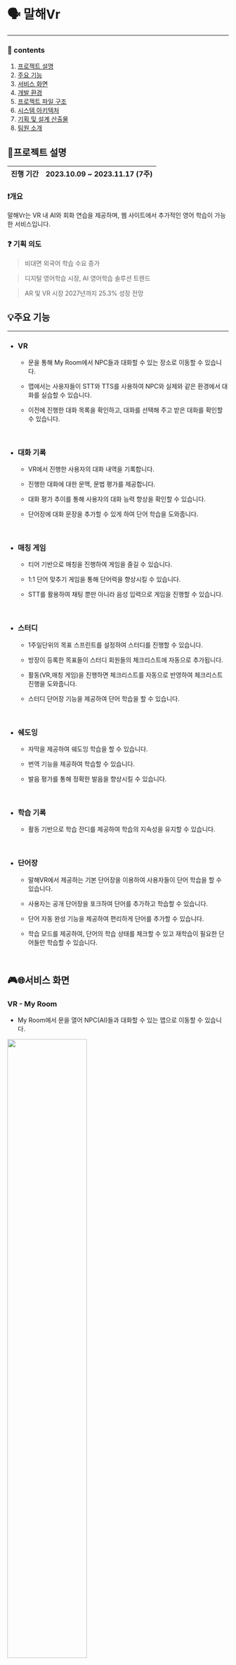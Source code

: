 # 🗣️ 말해Vr
---

### 📜 contents
 1. [프로젝트 설명](https://lab.ssafy.com/s09-final/S09P31A501/-/tree/main#프로젝트-설명)
 2. [주요 기능](https://lab.ssafy.com/s09-final/S09P31A501/-/tree/main#%EC%A3%BC%EC%9A%94-%EA%B8%B0%EB%8A%A5)
 3. [서비스 화면](https://lab.ssafy.com/s09-final/S09P31A501/-/tree/main#%EC%84%9C%EB%B9%84%EC%8A%A4-%ED%99%94%EB%A9%B4)
 4. [개발 환경](https://lab.ssafy.com/s09-final/S09P31A501/-/tree/main#%EA%B0%9C%EB%B0%9C-%ED%99%98%EA%B2%BD)
 5. [프로젝트 파일 구조](https://lab.ssafy.com/s09-final/S09P31A501/-/tree/main#%4%84%EB%A1%9C%EC%A0%9D%ED%8A%B8-%ED%8C%8C%EC%9D%BC-%EA%B5%AC%EC%A1%B0)
 6. [시스템 아키텍처](https://lab.ssafy.com/s09-final/S09P31A501/-/tree/main#%EF%B8%8F%EC%8B%9C%EC%8A%A4%ED%85%9C-%EC%95%84%ED%82%A4%ED%85%8D%EC%B2%98)
 7. [기획 및 설계 산출물](https://lab.ssafy.com/s09-final/S09P31A501/-/tree/main#%EF%B8%8F%EA%B8%B0%ED%9A%8D-%EB%B0%8F-%EC%84%A4%EA%B3%84-%EC%82%B0%EC%B6%9C%EB%AC%BC)
 8. [팀원 소개](https://lab.ssafy.com/s09-final/S09P31A501/-/tree/main#%ED%8C%80%EC%9B%90-%EC%86%8C%EA%B0%9C) 

## 📣프로젝트 설명
| 진행 기간 | 2023.10.09 ~ 2023.11.17 (7주) |
| --- | --- |
### ❗개요

말해Vr는 VR 내 AI와 회화 연습을 제공하며, 웹 사이트에서 추가적인 영어 학습이 가능한 서비스입니다.

### ❓ 기획 의도


> 비대면 외국어 학습 수요 증가

> 디지털 영어학습 시장, AI 영어학습 솔루션 트렌드

> AR 및 VR 시장 2027년까지 25.3% 성장 전망

## 💡주요 기능

---

-   ### VR

    -   문을 통해 My Room에서 NPC들과 대화할 수 있는 장소로 이동할 수 있습니다.
    -   맵에서는 사용자들이 STT와 TTS를 사용하여 NPC와 실제와 같은 환경에서 대화를 실습할 수 있습니다. 
    -   이전에 진행한 대화 목록을 확인하고, 대화를 선택해 주고 받은 대화를 확인할 수 있습니다.
        
        <br/>

-   ### 대화 기록

    -   VR에서 진행한 사용자의 대화 내역을 기록합니다.
    -   진행한 대화에 대한 문맥, 문법 평가를 제공합니다.
    -   대화 평가 추이를 통해 사용자의 대화 능력 향상을 확인할 수 있습니다.
    -   단어장에 대화 문장을 추가할 수 있게 하여 단어 학습을 도와줍니다.

         <br/>

-   ### 매칭 게임

    -   티어 기반으로 매칭을 진행하여 게임을 즐길 수 있습니다.
    -   1:1 단어 맞추기 게임을 통해 단어력을 향상시킬 수 있습니다.
    -   STT를 활용하여 채팅 뿐만 아니라 음성 입력으로 게임을 진행할 수 있습니다.

         <br/> 

-   ### 스터디

    -   1주일단위의 목표 스프린트를 설정하여 스터디를 진행할 수 있습니다.
    -   방장이 등록한 목표들이 스터디 회원들의 체크리스트에 자동으로 추가됩니다.
    -   활동(VR,매칭 게임)을 진행하면 체크리스트를 자동으로 반영하여 체크리스트 진행을 도와줍니다.
    -   스터디 단어장 기능을 제공하여 단어 학습을 할 수 있습니다.

         <br/>                 

-   ### 쉐도잉

    -   자막을 제공하여 쉐도잉 학습을 할 수 있습니다.
    -   번역 기능을 제공하여 학습할 수 있습니다.
    -   발음 평가를 통해 정확한 발음을 향상시킬 수 있습니다.

         <br/>         

-   ### 학습 기록

    -   활동 기반으로 학습 잔디를 제공하여 학습의 지속성을 유지할 수 있습니다.

         <br/>         

-   ### 단어장

    -   말해VR에서 제공하는 기본 단어장을 이용하여 사용자들이 단어 학습을 할 수 있습니다.
    -   사용자는 공개 단어장을 포크하여 단어를 추가하고 학습할 수 있습니다.
    -   단어 자동 완성 기능을 제공하여 편리하게 단어를 추가할 수 있습니다.
    -   학습 모드를 제공하여, 단어의 학습 상태를 체크할 수 있고 재학습이 필요한 단어들만 학습할 수 있습니다.
        
        <br/>


## 🎮🌐서비스 화면

### VR - My Room

-   My Room에서 문을 열어 NPC(AI)들과 대화할 수 있는 맵으로 이동할 수 있습니다.

<img width="60%" src="./exec/image/문.gif"/>

<br>

### VR - 맵

-   사용자들이 NPC(AI)들과 상호작용하며 실제와 같은 환경에서 대화할 수 있는 장소입니다.
-   사용자가 학습하는 맵에서 조금 더 현실과 같은 느낌을 줄 수 있도록 일정 시간마다 랜덤한 장소를 향해서 달리거나 걷는 행인들을 배치하였습니다.

<img width="60%" src="./exec/image/맵과크라우드.gif"/>

<br>

### VR - NPC와 대화

-   사용자들이 실제 NPC(AI)들과 상호작용하며 실제와 같은 환경에서 대화를 실습할 수 있습니다.
-   역할이 부여된 NPC들과 상황에 맞는 대화를 진행할 수 있습니다.

<img width="60%" src="./exec/image/NPC_대화.gif"/>

<br>

### VR - 대화 목록

-   이전에 진행한 대화 목록을 확인할 수 있습니다.
-   대화목록에서 대화를 선택해 NPC와 주고 받은 대화를 확인할 수 있습니다.

<img width="60%" src="./exec/image/대화목록.gif"/>
<img width="60%" src="./exec/image/대화상세.gif"/>

<br>

### 메인페이지

<img width="60%" src="./exec/image/오늘의문장.png">

-   "오늘의 문장"을 제공합니다.

<br>

### 단어장 메인페이지

<img width="60%" src="./exec/image/단어장목록.png">

-   내단어장과 공개단어장을 볼 수 있습니다.
-   공개단어장은 최신순, 포크순, 단어순과 함께 검색을 할 수 있습니다.
-   말해vr에서 제공하는 기본단어장 3개로 영어 단어 학습을 진행할 수 있습니다.


<br>

### 단어장 검색페이지

-   무한스크롤로 검색화면이 제공됩니다.


<br>

### 단어장 상세페이지
-   등록된 단어들을 한 번에 볼 수 있고, 발음을 들을 수 있습니다.

<img width="60%" src="./exec/image/단어장단어목록.png">

-   학습모드를 통해 단어마다 학습상태를 선택할 수 있습니다. 재학습이 필요한 단어들만 모아서 볼 수 있습니다.
<img width="60%" src="./exec/image/단어장학습모드.gif">

-   공개단어장은 단어 삭제, 추가, 학습상태가 저장되지 않습니다. 그런 경우 단어장을 포크하여 개인 단어장을 만들 수 있습니다.
<img width="60%" src="./exec/image/제공단어장포크.gif">

-   개인단어장은 단어 삭제, 추가, 학습상태가 저장됩니다. 또한 언제든지 학습 초기화를 하여 다시 모든 단어들을 복습할 수 있습니다.
<img width="60%" src="./exec/image/학습초기화.gif">

<br>

### 스터디 메인페이지

-   내 스터디랑 모든 스터디를 한 번에 볼 수 있습니다.
<img width="60%" src="./exec/image/스터디목록.png">

-   스터디를 가입하거나 검색할 수 있습니다.

<br>

### 스터디 검색페이지

-   검색 결과에 맞는 스터디들이 무한스크롤로 제공됩니다.

<br>

### 스터디 상세페이지

<img width="60%" src="./exec/image/스터디.png">

-   스터디장은 1주일 단위로 목표 스프린트를 설정할 수 있습니다.
-   목표는 VR, 매칭게임, etc 등으로 설정할 수 있습니다.
-   설정된 목표는 자동으로 스터디 팀원들의 체크리스트에 등록됩니다.
-   팀원들이 매칭게임,VR을 진행하면 자동으로 체크리스트에 반영됩니다.
-   팀원들은 개별적으로 체크리스트를 추가하고 완료할 수 있습니다.
-   스터디 단어장을 제공하여 스터디를 효율적으로 사용할 수 있습니다.

<br>

### 내 학습기록 & 통계

<img width="60%" src="./exec/image/학습달력.png">

-   VR에서 진행한 사용자의 대화 목록과 문맥, 문법 평균 점수를 한 눈에 볼 수 있습니다.
-   대화 평가 추이를 통해 사용자의 대화 능력 향상을 확인할 수 있습니다.

<br>

### 내 학습기록 & 통계 상세페이지

<img width="60%" src="./exec/image/학습통계.png">

-   VR에서 진행한 대화를 상세히 볼 수 있습니다.
-   진행한 대화에 대한 문맥, 문법 평가 Review를 제공합니다.
-   문장을 선택하여 번역할 수 있는 기능을 제공합니다.
-   문장을 내 단어장에 추가할 수 있습니다.

<br>

### 쉐도잉

<img width="60%" src="./exec/image/쉐도잉기능.gif">

-   쉐도잉하기를 원하는 영상을 선택할 수 있습니다.
-   실시간으로 영상의 자막과 번역을 제공합니다.
-   영상을 일시 정지하여 쉐도잉을 하고 실시간으로 발음평가를 받을 수 있습니다.

<br>

### 매칭게임 

<img width="60%" src="./exec/image/매칭게임.gif">

-    게임 선택 시 내 티어와 맞는 사람이 자동으로 매칭됩니다.
-    게임이 시작되면 단어가 제시되고 빠르게 영어단어를 맞추는 사람이 포인트를 얻게 됩니다.
-    채팅이나 음성으로 답을 입력할 수 있습니다.
-    5라운드 진행하여 포인트를 더 많이 얻은 사람이 승리합니다.
<br>

### 마이페이지

<img width="60%" src="./exec/image/마이페이지.png">

-    활동기반으로 잔디가 제공됩니다.
-    프로필 수정, 닉네임 수정을 할 수 있습니다.

<br>

## 💻개발 환경

### VR

- Unreal Engine 5.2.1
- Meta XR SDK

### Frontend

- Node JS 18.16.1
- React 18.2.0
- Recoil 0.7.7
- Typescript 5.2.2
- Sockjs 0.3.35

### Backend

- Java
  - Java OpenJDK 17
  - Spring Boot 2.7.17
    - Spring Data JPA 2.7.17
    - Spring Security 2.7.17
    - JUnit 5.8.2
    - Lombok 1.18.26
    - Websocket 2.3.4
    - Querydsl 5.0.0
  - Gradle 7.6
- Python
  - Python 3.11
  - fastAPI 0.97.0

### Server

- Ubuntu 20.04 LTS
- Nginx 1.18.0
- Docker 24.0.5
- Docker Compose 1.27.4
- Jenkins 2.401.3
- RabbitMq 3.12.7

### Database

- Mariadb 11.1.2
- Redis 7.2.1

### UI / UX

- Figma

### IDE

- Visual Studio
- Visual Studio Code
- IntelliJ IDEA

### 형상 / 이슈관리

- Gitlab
- Jira


## 📦프로젝트 파일 구조

<details><summary>📂 Backend</summary>

<!-- 📂 backend -->

```
├─📂 .gradle
└─📂 src
    ├─📂 main
    │  ├─📂 java
    │  │  └─📂 com
    │  │      └─📂 npc
    │  │          └─📂 say_vr
    │  │              ├─📂 domain
    │  │              │  ├─📂 flashcards
    │  │              │  │  ├─📂 api
    │  │              │  │  ├─📂 constant
    │  │              │  │  ├─📂 domain
    │  │              │  │  ├─📂 dto
    │  │              │  │  ├─📂 exception
    │  │              │  │  ├─📂 repository
    │  │              │  │  └─📂 service
    │  │              │  ├─📂 game
    │  │              │  │  ├─📂 api
    │  │              │  │  ├─📂 constant
    │  │              │  │  ├─📂 domain
    │  │              │  │  ├─📂 dto
    │  │              │  │  ├─📂 exception
    │  │              │  │  ├─📂 repository
    │  │              │  │  └─📂 service
    │  │              │  ├─📂 study
    │  │              │  │  ├─📂 api
    │  │              │  │  ├─📂 constant
    │  │              │  │  ├─📂 domain
    │  │              │  │  ├─📂 dto
    │  │              │  │  │  ├─📂 requestDto
    │  │              │  │  │  └─📂 responseDto
    │  │              │  │  ├─📂 exception
    │  │              │  │  ├─📂 repository
    │  │              │  │  │  ├─📂 CheckListItemRepository
    │  │              │  │  │  ├─📂 flashcardDeckRepostiory
    │  │              │  │  │  ├─📂 GoalRepository
    │  │              │  │  │  ├─📂 studyDeckRepository
    │  │              │  │  │  ├─📂 studyMemberRepository
    │  │              │  │  │  ├─📂 studyRepository
    │  │              │  │  │  └─📂 WeeklySprintRepository
    │  │              │  │  └─📂 service
    │  │              │  ├─📂 user
    │  │              │  │  ├─📂 api
    │  │              │  │  ├─📂 constant
    │  │              │  │  ├─📂 domain
    │  │              │  │  ├─📂 dto
    │  │              │  │  ├─📂 exception
    │  │              │  │  ├─📂 repository
    │  │              │  │  │  └─📂 activityRepository
    │  │              │  │  └─📂 service
    │  │              │  └─📂 vr
    │  │              │      ├─📂 api
    │  │              │      ├─📂 constant
    │  │              │      ├─📂 domain
    │  │              │      ├─📂 dto
    │  │              │      ├─📂 exception
    │  │              │      ├─📂 repository
    │  │              │      └─📂 service
    │  │              └─📂 global
    │  │                  ├─📂 api
    │  │                  ├─📂 config
    │  │                  │  └─📂 security
    │  │                  ├─📂 constant
    │  │                  ├─📂 dto
    │  │                  ├─📂 entity
    │  │                  ├─📂 error
    │  │                  │  ├─📂 constant
    │  │                  │  └─📂 exception
    │  │                  ├─📂 file
    │  │                  ├─📂 filter
    │  │                  └─📂 util
    │  └─📂 resources
    │      └─📂 data
    └─📂 test
        └─📂 java
            └─📂 com
                └─📂 npc
                    └─📂 say_vr

```
</details>

<details><summary> 📂 Frontend</summary>
<!-- 📂 frontend -->

```
├─📂 public
└─📂 src
    ├─📂 api
    │  ├─📂 constAPI
    │  ├─📂 MatchingGameAPI
    │  ├─📂 MyPageAPI
    │  │  └─📂 ActivityCalendar
    │  ├─📂 MyStudyAnalysisAPI
    │  ├─📂 ShadowingPageAPI
    │  ├─📂 StudyPageAPI
    │  ├─📂 UserPageAPI
    │  └─📂 VocabListAPI
    ├─📂 assets
    │  ├─📂 Etc
    │  ├─📂 MainPageAssets
    │  ├─📂 MatchingGamePageAssets
    │  ├─📂 MygradeAssets
    │  └─📂 YoutubeCard
    ├─📂 components
    │  ├─📂 MatchingGameComponents
    │  │  ├─📂 GameProceedingPage
    │  │  └─📂 WaitingPage
    │  ├─📂 MyPageComponents
    │  │  ├─📂 ActivityCalendar
    │  │  ├─📂 ChangeNicknameModal
    │  │  ├─📂 ChangeProfileModal
    │  │  ├─📂 StudyCard
    │  │  └─📂 WordCard
    │  ├─📂 MyStudyAnalysisComponents
    │  │  └─📂 Translation
    │  ├─📂 ShadowingComponents
    │  │  └─📂 TranslationComponents
    │  ├─📂 StudyComponents
    │  │  └─📂 Icons
    │  └─📂 VocabListComponents
    │      └─📂 Icons
    ├─📂 pages
    │  ├─📂 LoginPage
    │  ├─📂 MainPage
    │  ├─📂 MatchingGamePage
    │  │  ├─📂 constants
    │  │  └─📂 MatchingGameProceedingPage
    │  ├─📂 MyPage
    │  ├─📂 MyStudyAnalysisPage
    │  │  └─📂 MyStudyAnalysisDetailPage
    │  ├─📂 ShadowingPage
    │  │  ├─📂 BBCPage
    │  │  ├─📂 CNNPage
    │  │  ├─📂 ShadowingDetailPage
    │  │  ├─📂 TeamCOCOPage
    │  │  └─📂 TEDPage
    │  ├─📂 SignPage
    │  ├─📂 StudyPage
    │  │  ├─📂 StudyDeckDetailPage
    │  │  └─📂 StudyDetailPage
    │  └─📂 VocabListPage
    │      ├─📂 DeckDetailPage
    │      ├─📂 DeckLearnPage
    │      └─📂 DeckListPage
    └─📂 recoil
```
</details>


<details><summary> 📂 VR</summary>
<!-- 📂 VR -->

```
├─📂 TalkVR
│  ├─📂 Component
│  ├─📂 UI
│  │  ├─📂 Menu
│  │  ├─📂 ConversationList
│  │  ├─📂 ConversationDetail
│  │  └─📂 ConversationOngoing
│  ├─📂 Player
│  │  ├─📂 Pawn
│  │  └─📂 Controller
│  ├─📂 NPC
│  │  ├─📂 AI
│  │  └─📂 Crowd
│  ├─📂 Input
│  │  ├─📂 IMC
│  │  └─📂 IA
│  └─📂 Maps
│      ├─📂 MyRoom
│      └─📂 Venice
└─📂 Asset
    ├─📂 Venice
    │  ├─📂 Texture
    │  ├─📂 Mesh
    │  └─📂 Actor
    └─📂 MyRoom
        ├─📂 Texture
        ├─📂 Mesh
        └─📂 Actor

```
</details>

## 🏗️시스템 아키텍처
![말해Vr아키텍처](./exec/image/말해vr아키텍처.png)

## 🗃️기획 및 설계 산출물
- [📝 기능 명세서](https://infrequent-attraction-ca6.notion.site/98b6503f14df47b3a6ec0b11058f408c)
- [🗞️ API 명세서](https://infrequent-attraction-ca6.notion.site/API-a83b368c239f4db1a12b91c81e00e811?pvs=4)
- [🎨 와이어프레임](https://www.figma.com/file/yBIEwfiSadBuUsuk45q1uq/A501?type=design&node-id=0%3A1&mode=design&t=F6tclqYa0DnB3OxV-1)

<details><summary> 🧱 ERD
</summary>
![말해VrERD](./exec/image/말해VrERD.png)
</details>

## 🙌팀원 소개
| 팀원 | 역할 |
| --- | --- |
|[임정현](https://lab.ssafy.com/chfhddl1234)|팀장, Infra, BE, FE|
|[김종원](https://lab.ssafy.com/jkjongwon)|BE, FE|
|[최지원](https://lab.ssafy.com/wldnjs9515)|BE_LEADER, BE, FE|
|[신석철](https://lab.ssafy.com/scshin97)|FE_LEADER, FE|
|[박한샘](https://lab.ssafy.com/phsaem98)|VR, UNREAL|
|[이정준](https://lab.ssafy.com/jjyoyo83)|VR, UNREAL|


